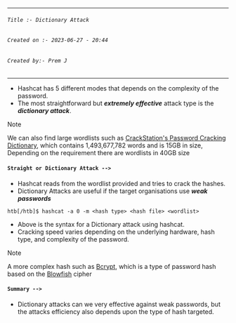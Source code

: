 
***
###### `Title :- Dictionary Attack`
###### `Created on :- 2023-06-27 - 20:44`
###### `Created by:- Prem J`
***

- Hashcat has 5 different modes that depends on the complexity of the password.
- The most straightforward but ***extremely effective*** attack type is the ***dictionary attack***.

> [!Note]
> We can also find large wordlists such as [CrackStation's Password Cracking Dictionary](https://crackstation.net/crackstation-wordlist-password-cracking-dictionary.htm), which contains 1,493,677,782 words and is 15GB in size, Depending on the requirement there are wordlists in 40GB size

#### `Straight or Dictionary Attack -->`

- Hashcat reads from the wordlist provided and tries to crack the hashes.
- Dictionary Attacks are useful if the target organisations use ***weak passwords***

```shell-session
htb[/htb]$ hashcat -a 0 -m <hash type> <hash file> <wordlist>
```

- Above is the syntax for a Dictionary attack using hashcat.
- Cracking speed varies depending on the underlying hardware, hash type, and complexity of the password.

>[!Note]
>A more complex hash such as [Bcrypt](https://en.wikipedia.org/wiki/Bcrypt), which is a type of password hash based on the [Blowfish](https://en.wikipedia.org/wiki/Blowfish_(cipher)) cipher

#### `Summary -->`

- Dictionary attacks can we very effective against weak passwords, but the attacks efficiency also depends upon the type of hash targeted.


